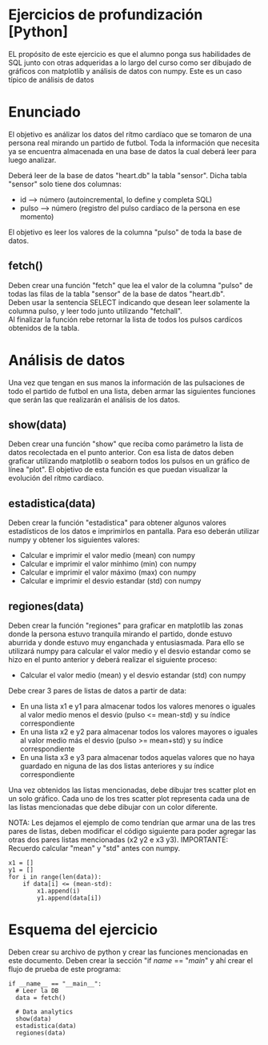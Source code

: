# Ejercicios de profundización [Python]
EL propósito de este ejercicio es que el alumno ponga sus habilidades de SQL junto con otras adqueridas a lo largo del curso como ser dibujado de gráficos con matplotlib y análisis de datos con numpy. Este es un caso típico de análisis de datos

# Enunciado
El objetivo es análizar los datos del rítmo cardíaco que se tomaron de una persona real mirando un partido de futbol. Toda la información que necesita ya se encuentra almacenada en una base de datos la cual deberá leer para luego analizar.

Deberá leer de la base de datos "heart.db" la tabla "sensor". Dicha tabla "sensor" solo tiene dos columnas:
- id --> número (autoincremental, lo define y completa SQL)
- pulso --> número (registro del pulso cardíaco de la persona en ese momento)

El objetivo es leer los valores de la columna "pulso" de toda la base de datos.

## fetch()
Deben crear una función "fetch" que lea el valor de la columna "pulso" de todas las filas de la tabla "sensor" de la base de datos "heart.db".\
Deben usar la sentencia SELECT indicando que desean leer solamente la columna pulso, y leer todo junto utilizando "fetchall".\
Al finalizar la función rebe retornar la lista de todos los pulsos cardícos obtenidos de la tabla.

# Análisis de datos
Una vez que tengan en sus manos la información de las pulsaciones de todo el partido de futbol en una lista, deben armar las siguientes funciones que serán las que realizarán el análisis de los datos.

## show(data)
Deben crear una función "show" que reciba como parámetro la lista de datos recolectada en el punto anterior. Con esa lista de datos deben graficar utilizando matplotlib o seaborn todos los pulsos en un gráfico de línea "plot". El objetivo de esta función es que puedan visualizar la evolución del rítmo cardíaco.

## estadistica(data)
Deben crear la función "estadistica" para obtener algunos valores estadísticos de los datos e imprimirlos en pantalla. Para eso deberán utilizar numpy y obtener los siguientes valores:
- Calcular e imprimir el valor medio (mean) con numpy
- Calcular e imprimir el valor mínhimo (min) con numpy
- Calcular e imprimir el valor máximo (max) con numpy
- Calcular e imprimir el desvio estandar (std) con numpy

## regiones(data)
Deben crear la función "regiones" para graficar en matplotlib las zonas donde la persona estuvo tranquila mirando el partido, donde estuvo aburrida y donde estuvo muy enganchada y entusiasmada. Para ello se utilizará numpy para calcular el valor medio y el desvio estandar como se hizo en el punto anterior y deberá realizar el siguiente proceso:
- Calcular el valor medio (mean) y el desvio estandar (std) con numpy

Debe crear 3 pares de listas de datos a partir de data:
- En una lista x1 e y1 para almacenar todos los valores menores o iguales al valor medio menos el desvio (pulso <= mean-std) y su índice correspondiente
- En una lista x2 e y2 para almacenar todos los valores mayores o iguales al valor medio más el desvio (pulso >= mean+std) y su índice correspondiente
- En una lista x3 e y3 para almacenar todos aquelas valores que no haya guardado en niguna de las dos listas anteriores y su índice correspondiente

Una vez obtenidos las listas mencionadas, debe dibujar tres scatter plot en un solo gráfico. Cada uno de los tres scatter plot representa cada una de las listas mencionadas que debe dibujar con un color diferente.

NOTA: Les dejamos el ejemplo de como tendrían que armar una de las tres pares de listas, deben modificar el código siguiente para poder agregar las otras dos pares listas mencionadas (x2 y2 e x3 y3).
IMPORTANTE: Recuerdo calcular "mean" y "std" antes con numpy.

```
x1 = []
y1 = []
for i in range(len(data)):
    if data[i] <= (mean-std):
        x1.append(i)
        y1.append(data[i])
```

# Esquema del ejercicio
Deben crear su archivo de python y crear las funciones mencionadas en este documento. Deben crear la sección "if _name_ == "_main_" y ahí crear el flujo de prueba de este programa:
```
if __name__ == "__main__":
  # Leer la DB
  data = fetch()

  # Data analytics
  show(data)
  estadistica(data)
  regiones(data)
```

